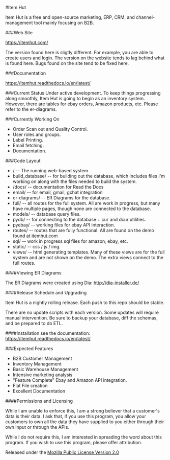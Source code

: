 #Item Hut

Item Hut is a free and open-source marketing, ERP, CRM, and channel-management tool mainly focusing on B2B.

###Web Site

https://itemhut.com/

The version found here is sligtly different. For example, you are able to create users and login. The version on the website tends to lag behind what is found here. Bugs found on the site tend to be fixed here.

###Documentation

https://itemhut.readthedocs.io/en/latest/

###Current Status
Under active development. To keep things progressing along smoothly, Item Hut is going to begin as an inventory system. However, there are tables for ebay orders, Amazon products, etc. Please refer to the er-diagrams.

###Currently Working On
* Order Scan out and Quality Control.
* User roles and groups.
* Label Printing.
* Email fetching.
* Documentation.

###Code Layout
* / -- The running web-based system
* build_database/ -- for building out the database, which includes files I'm working on along with the files needed to build the system.
* /docs/ -- documentation for Read the Docs
* email/ -- for email, gmail, gchat integration
* er-diagrams/ -- ER Diagrams for the database.
* full/ -- all routes for the full system. All are work in progress, but many have multiple pages, though none are connected to the database.
* models/ -- database query files.
* pydb/ -- for connecting to the database + cur and dcur utilities.
* pyebay/ -- working files for ebay API interaction.
* routes/ -- routes that are fully functional. All are found on the demo found at itemhut.com
* sql/ -- work in progress sql files for amazon, ebay, etc.
* static/ -- css / js / img.
* views/ -- html generating templates. Many of these views are for the full system and are not shown on the demo. The extra views connect to the full routes.

####Viewing ER Diagrams

The ER Diagrams were created using Dia:
http://dia-installer.de/

####Release Schedule and Upgrading

Item Hut is a nightly rolling release. Each push to this repo should be stable.

There are no update scripts with each version. Some updates will require manual intervention. Be sure to backup your database, diff the schemas, and be prepared to do ETL.

####Installation
see the documentation: https://itemhut.readthedocs.io/en/latest/

###Expected Features
* B2B Customer Management
* Inventory Management
* Basic Warehouse Management
* Intensive marketing analysis
* "Feature Complete" Ebay and Amazon API integration.
* Flat File creation
* Excellent Documentation

####Permissions and Licensing

While I am unable to enforce this, I am a strong believer that a customer's data is their data. I ask that, if you use this program, you allow your customers to own all the data they have supplied to you either through their own input or through the APIs.

While I do not require this, I am interested in spreading the word about this program. If you wish to use this program, please offer attribution.

Released under the [Mozilla Public License
Version 2.0](http://www.mozilla.org/MPL/2.0/)
